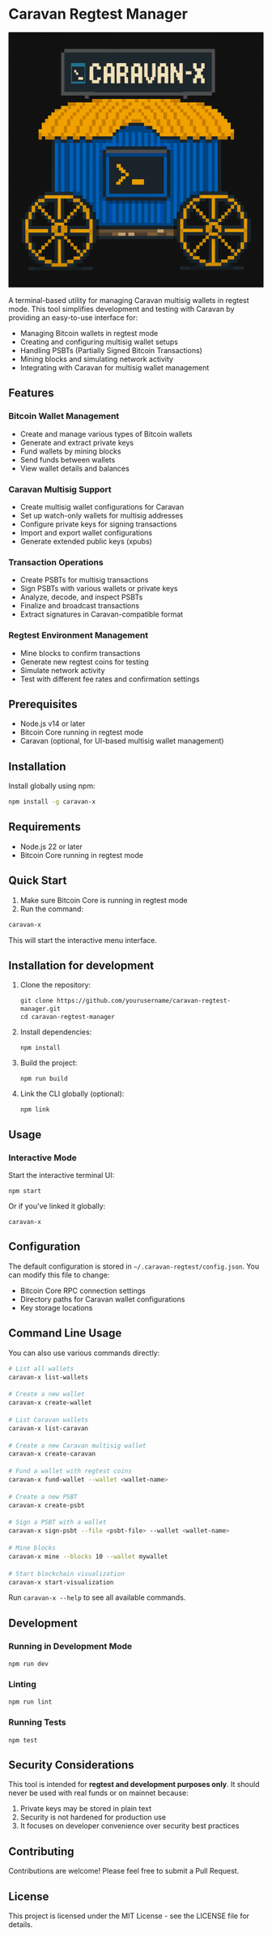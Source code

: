 # Caravan Regtest Manager

![Caravan-X](./assets/Caravan-X.png)

A terminal-based utility for managing Caravan multisig wallets in regtest mode. This tool simplifies development and testing with Caravan by providing an easy-to-use interface for:

- Managing Bitcoin wallets in regtest mode
- Creating and configuring multisig wallet setups
- Handling PSBTs (Partially Signed Bitcoin Transactions)
- Mining blocks and simulating network activity
- Integrating with Caravan for multisig wallet management

## Features

### Bitcoin Wallet Management
- Create and manage various types of Bitcoin wallets
- Generate and extract private keys
- Fund wallets by mining blocks
- Send funds between wallets
- View wallet details and balances

### Caravan Multisig Support
- Create multisig wallet configurations for Caravan
- Set up watch-only wallets for multisig addresses
- Configure private keys for signing transactions
- Import and export wallet configurations
- Generate extended public keys (xpubs)

### Transaction Operations
- Create PSBTs for multisig transactions
- Sign PSBTs with various wallets or private keys
- Analyze, decode, and inspect PSBTs
- Finalize and broadcast transactions
- Extract signatures in Caravan-compatible format

### Regtest Environment Management
- Mine blocks to confirm transactions
- Generate new regtest coins for testing
- Simulate network activity
- Test with different fee rates and confirmation settings

## Prerequisites

- Node.js v14 or later
- Bitcoin Core running in regtest mode
- Caravan (optional, for UI-based multisig wallet management)



## Installation

Install globally using npm:

```bash
npm install -g caravan-x
```

## Requirements

- Node.js 22 or later
- Bitcoin Core running in regtest mode

## Quick Start

1. Make sure Bitcoin Core is running in regtest mode
2. Run the command:

```bash
caravan-x
```

This will start the interactive menu interface.


## Installation for development

1. Clone the repository:
   ```
   git clone https://github.com/yourusername/caravan-regtest-manager.git
   cd caravan-regtest-manager
   ```

2. Install dependencies:
   ```
   npm install
   ```

3. Build the project:
   ```
   npm run build
   ```

4. Link the CLI globally (optional):
   ```
   npm link
   ```

## Usage

### Interactive Mode

Start the interactive terminal UI:

```
npm start
```

Or if you've linked it globally:

```
caravan-x
```


## Configuration

The default configuration is stored in `~/.caravan-regtest/config.json`. You can modify this file to change:

- Bitcoin Core RPC connection settings
- Directory paths for Caravan wallet configurations
- Key storage locations


## Command Line Usage

You can also use various commands directly:

```bash
# List all wallets
caravan-x list-wallets

# Create a new wallet
caravan-x create-wallet

# List Caravan wallets
caravan-x list-caravan

# Create a new Caravan multisig wallet
caravan-x create-caravan

# Fund a wallet with regtest coins
caravan-x fund-wallet --wallet <wallet-name>

# Create a new PSBT
caravan-x create-psbt

# Sign a PSBT with a wallet
caravan-x sign-psbt --file <psbt-file> --wallet <wallet-name>

# Mine blocks
caravan-x mine --blocks 10 --wallet mywallet

# Start blockchain visualization
caravan-x start-visualization
```

Run `caravan-x --help` to see all available commands.


## Development

### Running in Development Mode

```
npm run dev
```

### Linting

```
npm run lint
```

### Running Tests

```
npm test
```

## Security Considerations

This tool is intended for **regtest and development purposes only**. It should never be used with real funds or on mainnet because:

1. Private keys may be stored in plain text
2. Security is not hardened for production use
3. It focuses on developer convenience over security best practices

## Contributing

Contributions are welcome! Please feel free to submit a Pull Request.

## License

This project is licensed under the MIT License - see the LICENSE file for details.
